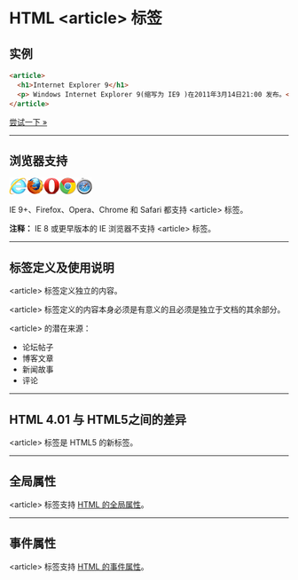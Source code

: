 # HTML &lt;article&gt; 标签

## 实例

```HTML
<article>
  <h1>Internet Explorer 9</h1>
  <p> Windows Internet Explorer 9(缩写为 IE9 )在2011年3月14日21:00 发布。</p>
</article>
```

[尝试一下 »](http://www.runoob.com/try/try.php?filename=tryhtml5_article)

--------

## 浏览器支持

![Internet Explorer](images/compatible_ie.gif)![Firefox](images/compatible_firefox.gif)![Opera](images/compatible_opera.gif)![Google Chrome](images/compatible_chrome.gif)![Safari](images/compatible_safari.gif)

IE 9+、Firefox、Opera、Chrome 和 Safari 都支持 &lt;article&gt; 标签。

**注释：**  IE 8 或更早版本的 IE 浏览器不支持 &lt;article&gt; 标签。

--------

## 标签定义及使用说明

&lt;article&gt; 标签定义独立的内容。

&lt;article&gt; 标签定义的内容本身必须是有意义的且必须是独立于文档的其余部分。

&lt;article&gt; 的潜在来源：

 * 论坛帖子
 * 博客文章
 * 新闻故事
 * 评论

--------

## HTML 4.01 与 HTML5之间的差异

&lt;article&gt; 标签是 HTML5 的新标签。

--------

## 全局属性

&lt;article&gt; 标签支持 [HTML 的全局属性](003_ref-standardattributes.md)。

--------

## 事件属性

&lt;article&gt; 标签支持 [HTML 的事件属性](004_ref-eventattributes.md)。
